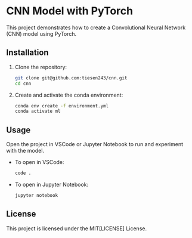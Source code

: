 # CNN Model with PyTorch

This project demonstrates how to create a Convolutional Neural Network (CNN) model using PyTorch.

## Installation

1. Clone the repository:
    ```bash
    git clone git@github.com:tiesen243/cnn.git
    cd cnn
    ```

2. Create and activate the conda environment:
    ```bash
    conda env create -f environment.yml
    conda activate ml
    ```

## Usage

Open the project in VSCode or Jupyter Notebook to run and experiment with the model.

- To open in VSCode:
    ```bash
    code .
    ```

- To open in Jupyter Notebook:
    ```bash
    jupyter notebook
    ```

## License

This project is licensed under the MIT[LICENSE] License.